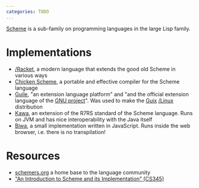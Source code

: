 ```yaml
---
categories: TODO
...
```


[Scheme](https://en.wikipedia.org/wiki/Scheme_(programming_language)) is a sub-family on programming languages in the large Lisp family.

# Implementations

- [/Racket](), a modern language that extends the good old Scheme in various ways
- [Chicken Scheme](https://call-cc.org/), a portable and effective compiler for the Scheme language
- [Guile](https://www.gnu.org/software/guile/), "an extension language platform" and "and the official extension language of the [GNU project](https://gnu.org)". Was used to make the [Guix](https://guix.gnu.org/) [/Linux]() distribution
- [Kawa](https://www.gnu.org/software/kawa/index.html), an extension of the R7RS standard of the Scheme language. Runs on JVM and has nice interoperability with the Java itself
- [Biwa](https://www.biwascheme.org), a small implementation written in JavaScript. Runs inside the web browser, i.e. there is no transpilation!

# Resources

- [schemers.org](https://schemers.org/) a home base to the language community
- ["An Introduction to Scheme and its Implementation" (CS345)](https://www.cs.utexas.edu/ftp/garbage/cs345/schintro-v14/schintro_toc.html)